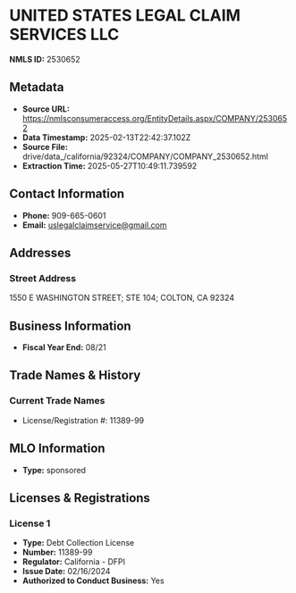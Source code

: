 # UNITED STATES LEGAL CLAIM SERVICES LLC

**NMLS ID:** 2530652

## Metadata
- **Source URL:** https://nmlsconsumeraccess.org/EntityDetails.aspx/COMPANY/2530652
- **Data Timestamp:** 2025-02-13T22:42:37.102Z
- **Source File:** drive/data_/california/92324/COMPANY/COMPANY_2530652.html
- **Extraction Time:** 2025-05-27T10:49:11.739592

## Contact Information
- **Phone:** 909-665-0601
- **Email:** uslegalclaimservice@gmail.com

## Addresses
### Street Address
1550 E WASHINGTON STREET; STE 104; COLTON, CA 92324

## Business Information
- **Fiscal Year End:** 08/21

## Trade Names & History
### Current Trade Names
- License/Registration #: 11389-99

## MLO Information
- **Type:** sponsored

## Licenses & Registrations

### License 1
- **Type:** Debt Collection License
- **Number:** 11389-99
- **Regulator:** California - DFPI
- **Issue Date:** 02/16/2024
- **Authorized to Conduct Business:** Yes
